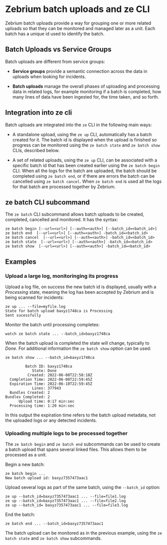 # Zebrium batch uploads and ze CLI
Zebrium batch uploads provide a way for grouping one or more related uploads so 
that they can be monitored and managed later as a unit. Each batch has a unique id 
used to identify the batch.

## Batch Uploads vs Service Groups

Batch uploads are different from service groups:

* **Service groups** provide a semantic connection across the data in uploads when looking for incidents.

* **Batch uploads** manage the overall phases of uploading and processing data in
related logs, for example monitoring if a batch is completed, how many lines 
of data have been ingested for, the time taken, and so forth.

## Integration into ze cli 
Batch uploads are integrated into the `ze` CLI in the following main ways:

* A standalone upload, using the `ze up` CLI, automatically has a batch created for it. 
The batch id is displayed when the upload is finished so progress can be 
monitored using the  `ze batch state` and `ze batch show` CLIs, described below.

* A set of related uploads, using the `ze up` CLI, can be associated with a specific
batch id that has been created earlier using the `ze batch begin` CLI. 
When all the logs for the batch are uploaded, the batch should be completed 
using `ze batch end`, or if there are errors the batch can be cancelled 
using `ze batch cancel`. 
When `ze batch end` is used all the logs for that batch are processed together by Zebrium.

## ze batch CLI subcommand

The `ze batch` CLI subcommand allows batch uploads to be created, completed, cancelled and monitored. It has the syntax:

```
ze batch begin [--url=<url>] [--auth=<auth>] [--batch_id=<batch_id>]
ze batch end  [--url=<url>] [--auth=<auth>] -batch_id=<batch_id>
ze batch cancel  [--url=<url>] [--auth=<auth>] -batch_id=<batch_id>
ze batch state  [--url=<url>] [--auth=<auth>] -batch_id=<batch_id>
ze batch show  [--url=<url>] [--auth=<auth>] -batch_id=<batch_id>

```
## Examples
### Upload a large log, monitoringing its progress
Upload a log file, on success the new batch id is displayed, usually with a *Processing* state, meaning the log has been accepted by Zebrium and is being scanned for incidents:

```
ze up ... --file=myfile.log
State for batch upload baxyz1748ca is Processing
Sent sucessfully
```

Monitor the batch until processing completes:

```
watch ze batch state ... --batch_id=baxyz1748ca
```

When the batch upload is completed the state will change, typically to *Done*. For additional information the `ze batch show` option can be used:

```
ze batch show ... --batch_id=baxyz1748ca

         Batch ID: baxyz1748ca
            State: Done
          Created: 2022-06-08T22:58:18Z
  Completion Time: 2022-06-08T22:59:45Z
  Expiration Time: 2022-06-10T22:59:45Z
            Lines: 377943
  Bundles Created: 2
Bundles Completed: 2
      Upload time: 0:17 min:sec
  Processing time: 1:20 min:sec
```
In this output the expiration time refers to the batch upload metadata, not the uploaded logs or any detected incidents.

### Uploading multiple logs to be processed together
The `ze batch begin` and `ze batch end` subcommands can be used to create a batch upload that spans several linked files. This allows them to be processed as a unit.

Begin a new batch:

```
ze batch begin ... 
New batch upload id: baxyz7357473aac1
```

Upload several logs as part of the same batch, using the `--batch_id` option:

```
ze up --batch_id=baxyz7357473aac1 ... --file=file1.log
ze up --batch_id=baxyz7357473aac1 ... --file=file2.log
ze up --batch_id= baxyz7357473aac1 ... --file=file3.log
```

End the batch:

```
ze batch end ... --batch_id=baxyz7357473aac1
```

The batch upload can be monitored as in the previous example, using the `ze batch state` and `ze batch show` subcommands.



